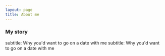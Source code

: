 ```yaml
---
layout: page
title: About me 
---  
```


### My story
subtitle: Why you'd want to go on a date with me
subtitle: Why you'd want to go on a date with me
